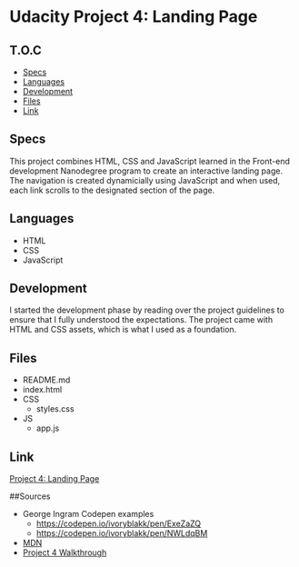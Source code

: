 # Udacity Project 4: Landing Page

## T.O.C
- [Specs](#specs)
- [Languages](#languages)
- [Development](#development)
- [Files](#files)
- [Link](#link)

## Specs
This project combines HTML, CSS and JavaScript learned in the Front-end development Nanodegree program to create an interactive landing page. The navigation is created dynamicially using JavaScript and when used, each link scrolls to the designated section of the page. 

## Languages
- HTML
- CSS
- JavaScript

## Development
I started the development phase by reading over the project guidelines to ensure that I fully understood the expectations. The project came with HTML and CSS assets, which is what I used as a foundation.

## Files
- README.md
- index.html
- CSS
  - styles.css
- JS
  - app.js
  
## Link
[Project 4: Landing Page](https://landing.corneliusjones.com)

##Sources
- George Ingram Codepen examples
  - https://codepen.io/ivoryblakk/pen/ExeZaZQ
  - https://codepen.io/ivoryblakk/pen/NWLdqBM
- [MDN](https://developer.mozilla.org/en-US/docs/Web/javascript)
- [Project 4 Walkthrough](https://drive.google.com/file/d/1cEunSFtVIR_lgoKC3N4NNNBh7opQI3Ia/view?usp=share_link)
